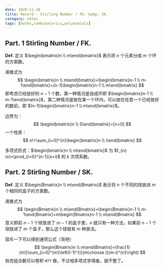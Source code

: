 ```yaml
---
date: 2020-11-20
title: Record - Stirling Number / FK. &amp; SK.
category: notes
tags: [maths,combinatorics,polynomials]
---
```


## Part. 1 Stirling Number / FK.

**Def.** 定义 $\begin{bmatrix}n \\ m\end{bmatrix}$ 表示将 $n$ 个元素分成 $m$ 个环的方案数。

递推式为
$$
\begin{bmatrix}n \\ m\end{bmatrix}=\begin{bmatrix}n-1 \\ m-1\end{bmatrix}+(n-1)\begin{bmatrix}n-1 \\ m\end{bmatrix}
$$
即考虑已经放好的 $n-1$ 个数，第一种情况是自成环即 $\begin{bmatrix}n-1 \\ m-1\end{bmatrix}$，第二种情况是放在某一个环内，可以放在任意一个已经放好的数前，即 $(n-1)\begin{bmatrix}n-1 \\ m\end{bmatrix}$。

边界为：
$$
\begin{bmatrix}n \\ 0\end{bmatrix}=[n=0]
$$
一个性质：
$$
n!=\sum_{i=0}^{n}\begin{bmatrix}n \\ i\end{bmatrix}
$$

多项式形式：$\begin{bmatrix}n \\ m\end{bmatrix}$ 为 $f_{n}(x)=\prod_{i=0}^{n-1}(x+i)$ 的 $k$ 次项系数。


## Part. 2 Stirling Number / SK.

**Def.** 定义 $\begin{Bmatrix}n \\ m\end{Bmatrix}$ 表示将 $n$ 个不同的球放进 $m$ 个相同的盒子的方案数。

递推式为
$$
\begin{Bmatrix}n \\ m\end{Bmatrix}=\begin{Bmatrix}n-1 \\ m-1\end{Bmatrix}+m\begin{Bmatrix}n-1 \\ m\end{Bmatrix}
$$
意义即前 $n-1$ 个球放进了 $m-1$ 的盒子里，$n$ 就只有一种方法，如果前 $n-1$ 个球放进了 $m$ 个盒子，那么这个球就有 $m$ 种放法。

容斥一下可以得到通项公式（背吧）
$$
\begin{Bmatrix}n \\ m\end{Bmatrix}=\frac{1}{m!}\sum_{i=0}^{m}\left((-1)^{i}{m\choose i}(m-i)^{n}\right)
$$
拆完组合数可以卷积 $\texttt{NTT}$ 做，不过咱多项式学得废，就不整了。
    